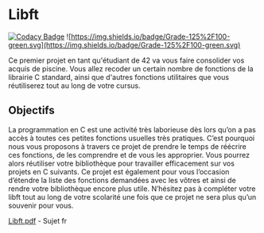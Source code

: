 # Libft

[![Codacy Badge](https://api.codacy.com/project/badge/Grade/c0e3053f3ca145e4a8f1f3b9fed43701)](https://app.codacy.com/app/gde-pass/libft?utm_source=github.com&utm_medium=referral&utm_content=gde-pass/libft&utm_campaign=Badge_Grade_Dashboard) ![https://img.shields.io/badge/Grade-125%2F100-green.svg](https://img.shields.io/badge/Grade-125%2F100-green.svg)

Ce premier projet en tant qu'étudiant de 42 va vous faire consolider vos acquis de piscine. Vous allez recoder un certain nombre de fonctions de la librairie C standard, ainsi que d'autres fonctions utilitaires que vous réutiliserez tout au long de votre cursus.

## Objectifs
La programmation en C est une activité très laborieuse dès lors qu’on a pas accès à
toutes ces petites fonctions usuelles très pratiques. C’est pourquoi nous vous proposons
à travers ce projet de prendre le temps de réécrire ces fonctions, de les comprendre et
de vous les approprier. Vous pourrez alors réutiliser votre bibliothèque pour travailler
efficacement sur vos projets en C suivants.
Ce projet est également pour vous l’occasion d’étendre la liste des fonctions demandées
avec les vôtres et ainsi de rendre votre bibliothèque encore plus utile. N’hésitez pas à
compléter votre libft tout au long de votre scolarité une fois que ce projet ne sera plus
qu’un souvenir pour vous.

[Libft.pdf](https://cdn.intra.42.fr/pdf/pdf/652/libft.fr.pdf) - Sujet fr
